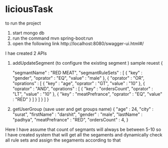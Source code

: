 # liciousTask

to run the project 
1) start mongo db  
2) run the command 
	mvn spring-boot:run
3) open the following link 
http://localhost:8080/swagger-ui.html#/


I hae created 2 APIs 
1) addUpdateSegment (to configure the existing  segment )
sample reuest 
{

	"segmantName" : "RED MEAT",
	"segmantRuleSets" : [
		{
			"key" : "gender",
			"oprator" : "EQ",
			"value" : "male"
		},
		{
			"oprator" : "OR",
			"oprations" : [
				{
					"key" : "age",
					"oprator" : "GT",
					"value" : "10"
				},
				{
					"oprator" : "AND",
					"oprations" : [
						{
							"key" : "ordersCount",
							"oprator" : "LT",
							"value" : "10"
						},
						{
							"key" : "meatPrefrance",
							"oprator" : "EQ",
							"value" : "RED"
						}
					]
				}
			]
		}
	]
}


2) getUserGroup (save user and get groups name)
{
	"age" : 24,
	"city" : "surat",
	"firstName" : "darshit",
	"gender" : "male",
	"lastName" : "padhya",
	"meatPrefrance" : "RED",
	"ordersCount" : 4,
  }



Here I have assume that count of segmants will always be between 5-10 so I have created system that will get all the segaments and dynamically check all rule sets and assign the segaments according to that 
